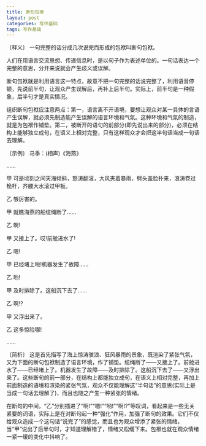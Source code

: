 ```yaml
---
title: 断句包袱
layout: post
categories: 写作基础
tags: 写作基础
---
```


〔释义〕 一句完整的话分成几次说完而形成的包袱叫断句包袱。

人们在用语言交流思想、传递信息时，是以句子作为表述单位的。一句话表达一个完整的意思，分开来说就会产生歧义或误解。

断句包袱就是利用语言这一特点，故意不把一句完整的话说完整了，利用语音停顿，先说前半句，让观众产生误解后，再补上后半句。实际上，前半句是一种假象，后半句才是真实情况。

组织断句包袱应注意两点：第一，语言离不开语境，要想让观众对某一具体的言语产生误解，就必须先制造能产生误解的语言环境和气氛。这种环境和气氛的制造，就是为包袱作铺垫。第二，被断开的语句的前部分(即先说出来的部分)，必须在结构上能够独立成句，在语义上相对完整，只有这样观众才会把这半句话当成一句话去理解。

〔示例〕 马季：(相声)《海燕》

……

甲 可是顷刻之间天海倾斜，怒涛翻滚，大风夹着暴雨，劈头盖脸扑来，浪涛卷过桅杆，齐腰大水滚过甲板。

乙 够厉害的。

甲 就瞧海燕的船缆绳断了……

乙 啊!

甲 又接上了。哎!前舱进水了!

乙 嗯!

甲 已经堵上啦!机器发生了故障……

乙 哟!

甲 及时排除了。这船沉下去了……

乙 啊!?

甲 又浮出来了。

乙 这多惊险哪!

……

〔简析〕 这是首先描写了海上惊涛骇浪、狂风暴雨的景象，既渲染了紧张气氛，又为下面的断句包袱制造了语言环境，作了铺垫。缆绳断了——又接上了。前舱进水了——已经堵上了。机器发生了故障——及时排除了。这船沉下去了——又浮出来了。这些断句的前一部分，在结构上都能独立成句，在语义上相对完整，再加上前面制造的语境和渲染的紧张气氛，观众不仅能理解这“半句话”的意思(实际上是当成一句话去理解了)，而且也随之产生一种紧张的情绪。

在断句的中间，“乙”分别插进了“啊!”“嗯!”“哟!”“啊!?”等叹词，看起来是一些无关紧要的词语，实际上是在对断句起一种“强化”作用，加强了断句的效果。它们不仅给观众造成一个这句话“说完了”的感觉，而且也为观众增添了紧张的情绪。当“甲”说出了后半句时，才知道理解错了，情绪又松缓下来。包袱也就在观众情绪一紧一缓的变化中抖响了。 